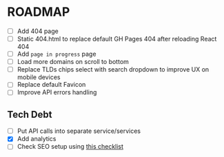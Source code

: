 # ROADMAP

- [ ] Add 404 page
- [ ] Static 404.html to replace default GH Pages 404 after reloading React 404
- [ ] Add `page in progress` page
- [ ] Load more domains on scroll to bottom
- [ ] Replace TLDs chips select with search dropdown to improve UX on mobile devices
- [ ] Replace default Favicon
- [ ] Improve API errors handling

## Tech Debt

- [ ] Put API calls into separate service/services
- [x] Add analytics
- [ ] Check SEO setup using [this checklist](https://ahrefs.com/blog/seo-checklist/#basic-seo-checklist)
